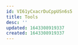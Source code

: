 ```yaml
---
id: VI61yCxacrDuCppUSn6s5
title: Tools
desc: ''
updated: 1643308919337
created: 1643308919337
---
```


